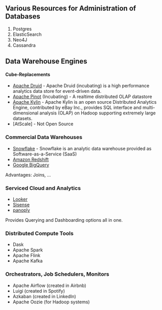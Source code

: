 ## Various Resources for Administration of Databases

1. Postgres
2. ElasticSearch
3. Neo4J
4. Cassandra


## Data Warehouse Engines


#### Cube-Replacements
- [Apache Druid](http://druid.io/) - Apache Druid (incubating) is a high performance analytics data store for event-driven data.
- [Apache Pinot](https://github.com/apache/incubator-pinot) (Incubating) - A realtime distributed OLAP datastore
- [Apache Kylin](http://kylin.apache.org/) - Apache Kylin is an open source Distributed Analytics Engine, contributed by eBay Inc., provides SQL interface and multi-dimensional analysis (OLAP) on Hadoop supporting extremely large datasets.
- [AtScale] - Not Open Source


### Commercial Data Warehouses
- [Snowflake](https://docs.snowflake.net/manuals/user-guide-intro.html) - Snowflake is an analytic data warehouse provided as Software-as-a-Service (SaaS)
- [Amazon Redshift](https://aws.amazon.com/redshift/)
- [Google BigQuery](https://cloud.google.com/bigquery/)

Advantages: Joins, ...

### Serviced Cloud and Analytics
- [Looker](https://looker.com/)
- [Sisense](https://www.sisense.com/)
- [panoply](https://panoply.io/)

Provides Querying and Dashboarding options all in one.

### Distributed Compute Tools
- Dask
- Apache Spark
- Apache Flink
- Apache Kafka

### Orchestrators, Job Schedulers, Monitors
- Apache Airflow (created in Airbnb)
- Luigi (created in Spotify)
- Azkaban (created in LinkedIn)
- Apache Oozie (for Hadoop systems)
